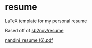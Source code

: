 # resume
LaTeX template for my personal resume

Based off of [sb2nov/resume](https://github.com/sb2nov/resume/)


[nandini_resume (6).pdf](https://github.com/NandiniMeh/resume/files/7340232/nandini_resume.pdf)
